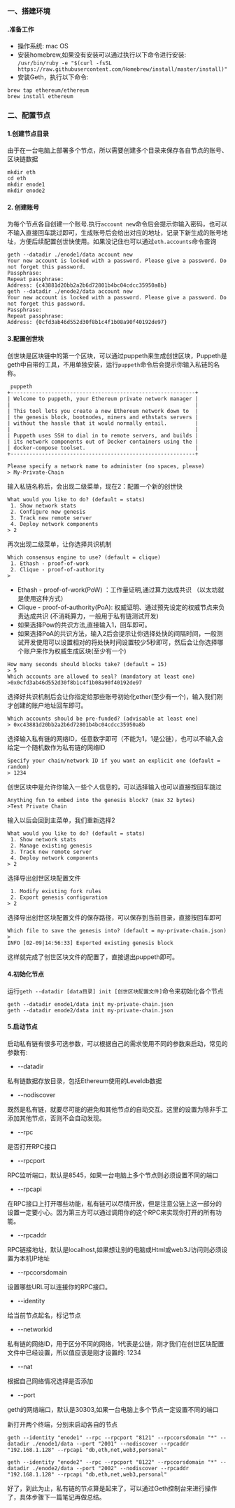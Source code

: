 ### 一、搭建环境
#### .准备工作
 - 操作系统: mac OS
 - 安装homebrew,如果没有安装可以通过执行以下命令进行安装: `/usr/bin/ruby -e "$(curl -fsSL https://raw.githubusercontent.com/Homebrew/install/master/install)"`
 - 安装Geth，执行以下命令:
``` stylus
brew tap ethereum/ethereum
brew install ethereum
```
### 二、配置节点
 
  #### 1.创建节点目录
  由于在一台电脑上部署多个节点，所以需要创建多个目录来保存各自节点的账号、区块链数据
  

``` stylus
mkdir eth
cd eth
mkdir enode1
mkdir enode2
```
#### 2. 创建账号
为每个节点各自创建一个账号.执行`account new`命令后会提示你输入密码，也可以不输入直接回车跳过即可，生成账号后会给出对应的地址，记录下新生成的账号地址，方便后续配置创世快使用。如果没记住也可以通过`eth.accounts`命令查询
``` stylus
geth --datadir ./enode1/data account new
Your new account is locked with a password. Please give a password. Do not forget this password.
Passphrase: 
Repeat passphrase: 
Address: {c43881d20bb2a2b6d72801b4bc04cdcc35950a8b}
geth --datadir ./enode2/data account new
Your new account is locked with a password. Please give a password. Do not forget this password.
Passphrase: 
Repeat passphrase: 
Address: {0cfd3ab46d552d30f8b1c4f1b08a90f40192de97}
```
#### 3.配置创世块
创世块是区块链中的第一个区块，可以通过puppeth来生成创世区块，Puppeth是geth中自带的工具，不用单独安装，运行`puppeth`命令后会提示你输入私链的名称。
``` stylus
 puppeth 
+-----------------------------------------------------------+
| Welcome to puppeth, your Ethereum private network manager |
|                                                           |
| This tool lets you create a new Ethereum network down to  |
| the genesis block, bootnodes, miners and ethstats servers |
| without the hassle that it would normally entail.         |
|                                                           |
| Puppeth uses SSH to dial in to remote servers, and builds |
| its network components out of Docker containers using the |
| docker-compose toolset.                                   |
+-----------------------------------------------------------+

Please specify a network name to administer (no spaces, please)
> My-Private-Chain
```
输入私链名称后，会出现二级菜单，现在2：配置一个新的创世快
``` stylus
What would you like to do? (default = stats)
 1. Show network stats
 2. Configure new genesis
 3. Track new remote server
 4. Deploy network components
> 2
```
再次出现二级菜单，让你选择共识机制    
``` stylus
Which consensus engine to use? (default = clique)
 1. Ethash - proof-of-work
 2. Clique - proof-of-authority
> 
```
-  Ethash - proof-of-work(PoW) ：工作量证明,通过算力达成共识 （以太坊就是使用这种方式） 
-  Clique - proof-of-authority(PoA):  权威证明、通过预先设定的权威节点来负责达成共识 (不消耗算力，一般用于私有链测试开发) 
- 如果选择Pow的共识方法,直接输入1，回车即可。
- 如果选择PoA的共识方法，输入2后会提示让你选择处快的间隔时间，一般测试开发使用可以设置相对的将处快时间设置较少5秒即可，然后会让你选择哪个账户来作为权威生成区块(至少有一个)
``` stylus
How many seconds should blocks take? (default = 15)
> 5
Which accounts are allowed to seal? (mandatory at least one)
>0x0cfd3ab46d552d30f8b1c4f1b08a90f40192de97
```

选择好共识机制后会让你指定给那些账号初始化ether(至少有一个)，输入我们刚才创建的账户地址回车即可。
``` stylus
Which accounts should be pre-funded? (advisable at least one)
> 0xc43881d20bb2a2b6d72801b4bc04cdcc35950a8b
```
 选择输入私有链的网络ID，任意数字即可（不能为1，1是公链），也可以不输入会给定一个随机数作为私有链的网络ID  
 ``` stylus
 Specify your chain/network ID if you want an explicit one (default = random)
> 1234
 ```
创世区块中是允许你输入一些个人信息的，可以选择输入也可以直接按回车跳过
``` stylus
Anything fun to embed into the genesis block? (max 32 bytes)
>Test Private Chain
```
  输入以后会回到主菜单，我们重新选择2  
``` stylus
What would you like to do? (default = stats)
 1. Show network stats
 2. Manage existing genesis
 3. Track new remote server
 4. Deploy network components
> 2
```
  选择导出创世区块配置文件
``` stylus
 1. Modify existing fork rules
 2. Export genesis configuration
> 2
```
选择导出创世区块配置文件的保存路径，可以保存到当前目录，直接按回车即可
``` stylus
Which file to save the genesis into? (default = my-private-chain.json)
> 
INFO [02-09|14:56:33] Exported existing genesis block 
```
这样就完成了创世区块文件的配置了，直接退出puppeth即可。
#### 4.初始化节点
运行`geth --datadir [data目录] init [创世区块配置文件]`命令来初始化各个节点
``` stylus
geth --datadir enode1/data init my-private-chain.json 
geth --datadir enode2/data init my-private-chain.json 
```
#### 5.启动节点
启动私有链有很多可选参数，可以根据自己的需求使用不同的参数来启动，常见的参数有:
- --datadir

私有链数据存放目录，包括Ethereum使用的Leveldb数据

- --nodiscover

既然是私有链，就要尽可能的避免和其他节点的自动交互。这里的设置为除非手工添加其他节点，否则不会自动发现。

- --rpc

是否打开RPC接口

- --rpcport

RPC监听端口，默认是8545，如果一台电脑上多个节点则必须设置不同的端口

- --rpcapi

在RPC接口上打开哪些功能，私有链可以尽情开放，但是注意公链上这一部分的设置一定要小心。因为第三方可以通过调用你的这个RPC来实现你打开的所有功能。

- --rpcaddr

RPC链接地址，默认是localhost,如果想让别的电脑或Html或web3J访问则必须设置为本机IP地址

- --rpccorsdomain

设置哪些URL可以连接你的RPC接口。

- --identity

给当前节点起名，标记节点

- --networkid

私有链的网络ID，用于区分不同的网络，1代表是公链，刚才我们在创世区块配置文件中已经设置，所以值应该是刚才设置的: 1234

- --nat

根据自己网络情况选择是否添加

- --port

geth的网络端口，默认是30303,如果一台电脑上多个节点一定设置不同的端口

新打开两个终端，分别来启动各自的节点
``` stylus
geth --identity "enode1" --rpc --rpcport "8121" --rpccorsdomain "*" --datadir ./enode1/data --port "2001" --nodiscover --rpcaddr "192.168.1.128" --rpcapi "db,eth,net,web3,personal"

geth --identity "enode2" --rpc --rpcport "8122" --rpccorsdomain "*" --datadir ./enode2/data --port "2002" --nodiscover --rpcaddr "192.168.1.128" --rpcapi "db,eth,net,web3,personal"
```
好了，到此为止，私有链的节点算是起来了，可以通过Geth控制台来进行操作了，具体步骤下一篇笔记再做总结。